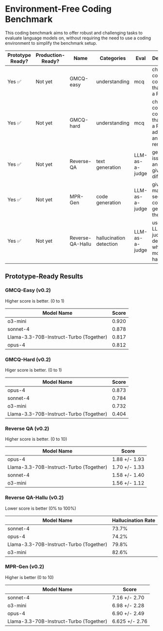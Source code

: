 # Environment-Free Coding Benchmark

This coding benchmark aims to offer robust and challenging tasks to evaluate
language models on, without requiring the need to use a coding environment to
simplify the benchmark setup.

| Prototype Ready? | Production-Ready? | Name | Categories | Eval | Description |
| --- | --- | --- | --- | --- | --- |
| Yes ✅| Not yet | GMCQ-easy | understanding | mcq | choose the correct code diff that closes a PR |
| Yes ✅| Not yet | GMCQ-hard | understanding | mcq | choose the correct code diff that closes a PR, with additions and removals |
| Yes ✅| Not yet| Reverse-QA | text generation | LLM-as-a-judge | generate an issue title and body given code diff |
| Yes ✅ | Not yet | MPR-Gen | code generation | LLM-as-a-judge | given a maksed section of a code diff, generate the code |
| Yes ✅ | Not yet | Reverse-QA-Hallu | hallucination detection | LLM-as-a-judge | uses an LLM-as-a-judge to determine whether the model hallucinated |

## Prototype-Ready Results

### GMCQ-Easy (v0.2)

Higher score is better. (0 to 1)

| Model Name | Score |
| --- | --- |
| o3-mini |  0.920 |
| sonnet-4| 0.878 | 
| Llama-3.3-70B-Instruct-Turbo (Together) | 0.817 |
| opus-4 | 0.812 |

### GMCQ-Hard (v0.2)

Higer score is better. (0 to 1)

| Model Name | Score |
| --- | --- |
| opus-4 | 0.873 |
| sonnet-4| 0.784 | 
| o3-mini | 0.732 |
| Llama-3.3-70B-Instruct-Turbo (Together) | 0.404 |

### Reverse QA (v0.2)

Higher score is better. (0 to 10)

| Model Name | Score |
| --- | --- |
| opus-4 | 1.88 +/- 1.93 |
| Llama-3.3-70B-Instruct-Turbo (Together) | 1.70 +/- 1.33 |
| sonnet-4| 1.58 +/- 1.40 | 
| o3-mini | 1.56 +/- 1.12  |

### Reverse QA-Hallu (v0.2)

Lower score is better (0% to 100%)

| Model Name | Hallucination Rate |
| --- | --- |
| sonnet-4| 73.7% | 
| opus-4 | 74.2% |
| Llama-3.3-70B-Instruct-Turbo (Together) | 79.8% |
| o3-mini | 82.6% |

### MPR-Gen (v0.2)

Higher is better (0 to 10)

| Model Name | Score |
| --- | --- |
| sonnet-4| 7.16 +/- 2.70  |  
| o3-mini | 6.98 +/- 2.28  |
| opus-4 | 6.90 +/- 2.49 |
| Llama-3.3-70B-Instruct-Turbo (Together) | 6.625 +/- 2.76 |
